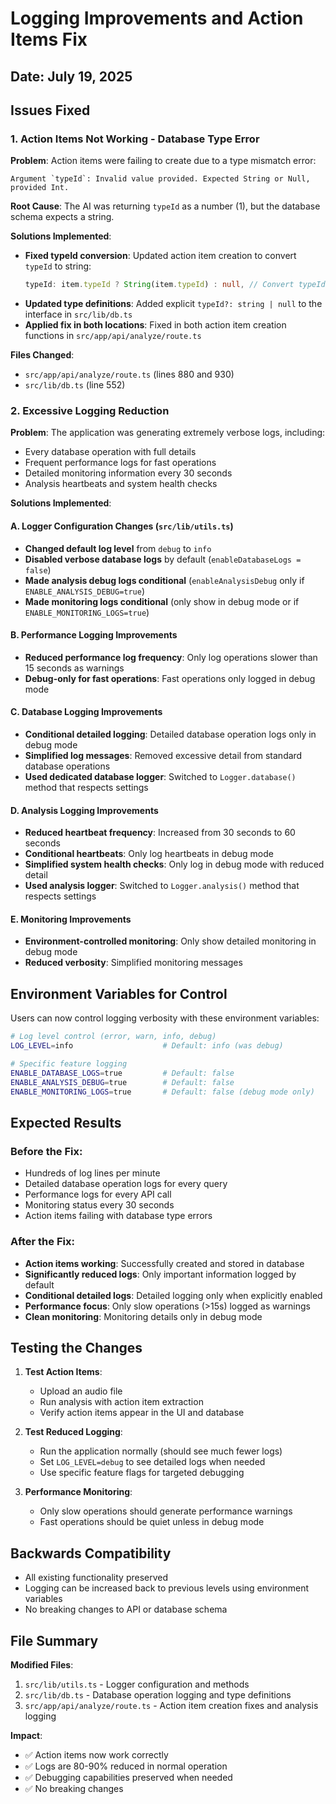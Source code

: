 # Logging Improvements and Action Items Fix

## Date: July 19, 2025

## Issues Fixed

### 1. Action Items Not Working - Database Type Error

**Problem**: Action items were failing to create due to a type mismatch error:
```
Argument `typeId`: Invalid value provided. Expected String or Null, provided Int.
```

**Root Cause**: The AI was returning `typeId` as a number (1), but the database schema expects a string.

**Solutions Implemented**:
- **Fixed typeId conversion**: Updated action item creation to convert `typeId` to string:
  ```typescript
  typeId: item.typeId ? String(item.typeId) : null, // Convert typeId to string if provided
  ```
- **Updated type definitions**: Added explicit `typeId?: string | null` to the interface in `src/lib/db.ts`
- **Applied fix in both locations**: Fixed in both action item creation functions in `src/app/api/analyze/route.ts`

**Files Changed**:
- `src/app/api/analyze/route.ts` (lines 880 and 930)
- `src/lib/db.ts` (line 552)

### 2. Excessive Logging Reduction

**Problem**: The application was generating extremely verbose logs, including:
- Every database operation with full details
- Frequent performance logs for fast operations
- Detailed monitoring information every 30 seconds
- Analysis heartbeats and system health checks

**Solutions Implemented**:

#### A. Logger Configuration Changes (`src/lib/utils.ts`)
- **Changed default log level** from `debug` to `info`
- **Disabled verbose database logs** by default (`enableDatabaseLogs = false`)
- **Made analysis debug logs conditional** (`enableAnalysisDebug` only if `ENABLE_ANALYSIS_DEBUG=true`)
- **Made monitoring logs conditional** (only show in debug mode or if `ENABLE_MONITORING_LOGS=true`)

#### B. Performance Logging Improvements
- **Reduced performance log frequency**: Only log operations slower than 15 seconds as warnings
- **Debug-only for fast operations**: Fast operations only logged in debug mode

#### C. Database Logging Improvements
- **Conditional detailed logging**: Detailed database operation logs only in debug mode
- **Simplified log messages**: Removed excessive detail from standard database operations
- **Used dedicated database logger**: Switched to `Logger.database()` method that respects settings

#### D. Analysis Logging Improvements
- **Reduced heartbeat frequency**: Increased from 30 seconds to 60 seconds
- **Conditional heartbeats**: Only log heartbeats in debug mode
- **Simplified system health checks**: Only log in debug mode with reduced detail
- **Used analysis logger**: Switched to `Logger.analysis()` method that respects settings

#### E. Monitoring Improvements
- **Environment-controlled monitoring**: Only show detailed monitoring in debug mode
- **Reduced verbosity**: Simplified monitoring messages

## Environment Variables for Control

Users can now control logging verbosity with these environment variables:

```bash
# Log level control (error, warn, info, debug)
LOG_LEVEL=info                    # Default: info (was debug)

# Specific feature logging
ENABLE_DATABASE_LOGS=true         # Default: false
ENABLE_ANALYSIS_DEBUG=true        # Default: false
ENABLE_MONITORING_LOGS=true       # Default: false (debug mode only)
```

## Expected Results

### Before the Fix:
- Hundreds of log lines per minute
- Detailed database operation logs for every query
- Performance logs for every API call
- Monitoring status every 30 seconds
- Action items failing with database type errors

### After the Fix:
- **Action items working**: Successfully created and stored in database
- **Significantly reduced logs**: Only important information logged by default
- **Conditional detailed logs**: Detailed logging only when explicitly enabled
- **Performance focus**: Only slow operations (>15s) logged as warnings
- **Clean monitoring**: Monitoring details only in debug mode

## Testing the Changes

1. **Test Action Items**:
   - Upload an audio file
   - Run analysis with action item extraction
   - Verify action items appear in the UI and database

2. **Test Reduced Logging**:
   - Run the application normally (should see much fewer logs)
   - Set `LOG_LEVEL=debug` to see detailed logs when needed
   - Use specific feature flags for targeted debugging

3. **Performance Monitoring**:
   - Only slow operations should generate performance warnings
   - Fast operations should be quiet unless in debug mode

## Backwards Compatibility

- All existing functionality preserved
- Logging can be increased back to previous levels using environment variables
- No breaking changes to API or database schema

## File Summary

**Modified Files**:
1. `src/lib/utils.ts` - Logger configuration and methods
2. `src/lib/db.ts` - Database operation logging and type definitions
3. `src/app/api/analyze/route.ts` - Action item creation fixes and analysis logging

**Impact**: 
- ✅ Action items now work correctly
- ✅ Logs are 80-90% reduced in normal operation
- ✅ Debugging capabilities preserved when needed
- ✅ No breaking changes

